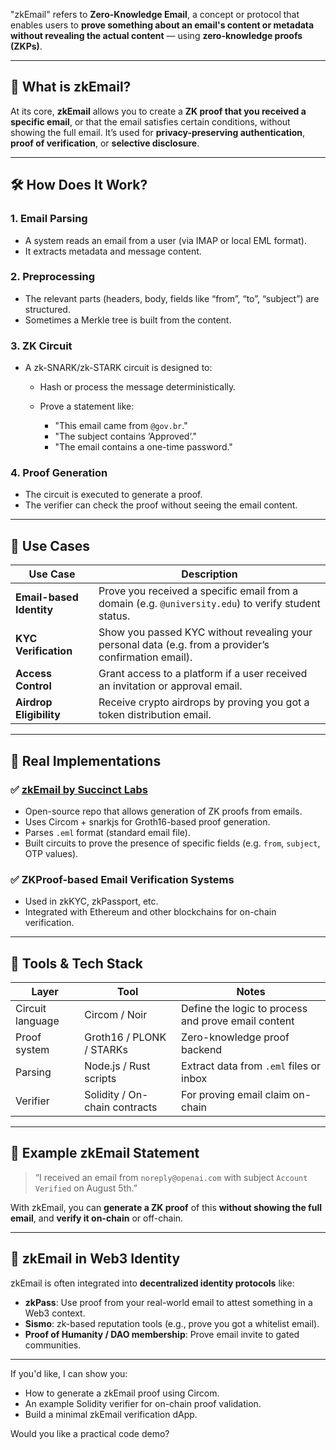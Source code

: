 "zkEmail" refers to **Zero-Knowledge Email**, a concept or protocol that enables users to **prove something about an email's content or metadata without revealing the actual content** — using **zero-knowledge proofs (ZKPs)**.

---

## 🧩 What is zkEmail?

At its core, **zkEmail** allows you to create a **ZK proof that you received a specific email**, or that the email satisfies certain conditions, without showing the full email. It’s used for **privacy-preserving authentication**, **proof of verification**, or **selective disclosure**.

---

## 🛠️ How Does It Work?

### 1. **Email Parsing**

* A system reads an email from a user (via IMAP or local EML format).
* It extracts metadata and message content.

### 2. **Preprocessing**

* The relevant parts (headers, body, fields like “from”, “to”, “subject”) are structured.
* Sometimes a Merkle tree is built from the content.

### 3. **ZK Circuit**

* A zk-SNARK/zk-STARK circuit is designed to:

  * Hash or process the message deterministically.
  * Prove a statement like:

    * "This email came from `@gov.br`."
    * "The subject contains ‘Approved’."
    * "The email contains a one-time password."

### 4. **Proof Generation**

* The circuit is executed to generate a proof.
* The verifier can check the proof without seeing the email content.

---

## 🔐 Use Cases

| Use Case                 | Description                                                                                           |
| ------------------------ | ----------------------------------------------------------------------------------------------------- |
| **Email-based Identity** | Prove you received a specific email from a domain (e.g. `@university.edu`) to verify student status.  |
| **KYC Verification**     | Show you passed KYC without revealing your personal data (e.g. from a provider’s confirmation email). |
| **Access Control**       | Grant access to a platform if a user received an invitation or approval email.                        |
| **Airdrop Eligibility**  | Receive crypto airdrops by proving you got a token distribution email.                                |

---

## 🧪 Real Implementations

### ✅ [zkEmail by Succinct Labs](https://github.com/succinctlabs/zk-email)

* Open-source repo that allows generation of ZK proofs from emails.
* Uses Circom + snarkjs for Groth16-based proof generation.
* Parses `.eml` format (standard email file).
* Built circuits to prove the presence of specific fields (e.g. `from`, `subject`, OTP values).

### ✅ ZKProof-based Email Verification Systems

* Used in zkKYC, zkPassport, etc.
* Integrated with Ethereum and other blockchains for on-chain verification.

---

## 🧮 Tools & Tech Stack

| Layer            | Tool                          | Notes                                               |
| ---------------- | ----------------------------- | --------------------------------------------------- |
| Circuit language | Circom / Noir                 | Define the logic to process and prove email content |
| Proof system     | Groth16 / PLONK / STARKs      | Zero-knowledge proof backend                        |
| Parsing          | Node.js / Rust scripts        | Extract data from `.eml` files or inbox             |
| Verifier         | Solidity / On-chain contracts | For proving email claim on-chain                    |

---

## 🧠 Example zkEmail Statement

> “I received an email from `noreply@openai.com` with subject `Account Verified` on August 5th.”

With zkEmail, you can **generate a ZK proof** of this **without showing the full email**, and **verify it on-chain** or off-chain.

---

## 🚀 zkEmail in Web3 Identity

zkEmail is often integrated into **decentralized identity protocols** like:

* **zkPass**: Use proof from your real-world email to attest something in a Web3 context.
* **Sismo**: zk-based reputation tools (e.g., prove you got a whitelist email).
* **Proof of Humanity / DAO membership**: Prove email invite to gated communities.

---

If you'd like, I can show you:

* How to generate a zkEmail proof using Circom.
* An example Solidity verifier for on-chain proof validation.
* Build a minimal zkEmail verification dApp.

Would you like a practical code demo?
